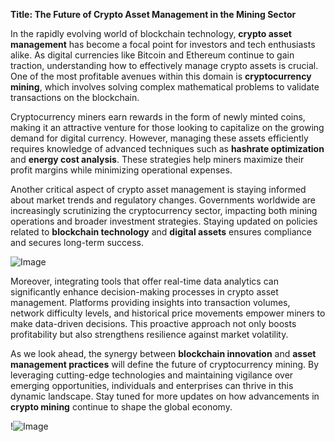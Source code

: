 **Title: The Future of Crypto Asset Management in the Mining Sector**

In the rapidly evolving world of blockchain technology, **crypto asset management** has become a focal point for investors and tech enthusiasts alike. As digital currencies like Bitcoin and Ethereum continue to gain traction, understanding how to effectively manage crypto assets is crucial. One of the most profitable avenues within this domain is **cryptocurrency mining**, which involves solving complex mathematical problems to validate transactions on the blockchain.

Cryptocurrency miners earn rewards in the form of newly minted coins, making it an attractive venture for those looking to capitalize on the growing demand for digital currency. However, managing these assets efficiently requires knowledge of advanced techniques such as **hashrate optimization** and **energy cost analysis**. These strategies help miners maximize their profit margins while minimizing operational expenses.

Another critical aspect of crypto asset management is staying informed about market trends and regulatory changes. Governments worldwide are increasingly scrutinizing the cryptocurrency sector, impacting both mining operations and broader investment strategies. Staying updated on policies related to **blockchain technology** and **digital assets** ensures compliance and secures long-term success.

![Image](https://github.com/user-attachments/assets/3be06921-4469-491d-bd37-5f14c53422b7)

Moreover, integrating tools that offer real-time data analytics can significantly enhance decision-making processes in crypto asset management. Platforms providing insights into transaction volumes, network difficulty levels, and historical price movements empower miners to make data-driven decisions. This proactive approach not only boosts profitability but also strengthens resilience against market volatility.

As we look ahead, the synergy between **blockchain innovation** and **asset management practices** will define the future of cryptocurrency mining. By leveraging cutting-edge technologies and maintaining vigilance over emerging opportunities, individuals and enterprises can thrive in this dynamic landscape. Stay tuned for more updates on how advancements in **crypto mining** continue to shape the global economy.

!![Image](https://github.com/user-attachments/assets/3be06921-4469-491d-bd37-5f14c53422b7)